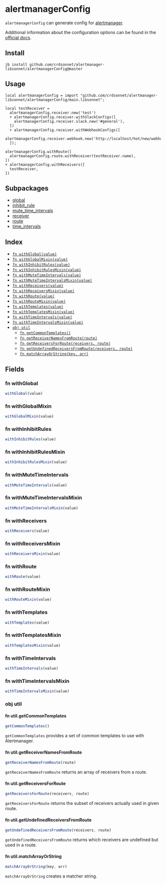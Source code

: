 # alertmanagerConfig

`alertmanagerConfig` can generate config for [alertmanager](https://github.com/prometheus/alertmanager).

Additional information about the configuration options can be found in the
[official docs](https://prometheus.io/docs/alerting/latest/configuration/).


## Install

```
jb install github.com/crdsonnet/alertmanager-libsonnet/alertmanagerConfig@master
```

## Usage

```jsonnet
local alertmanagerConfig = import "github.com/crdsonnet/alertmanager-libsonnet/alertmanagerConfig/main.libsonnet";

local testReceiver =
  alertmanagerConfig.receiver.new('test')
  + alertmanagerConfig.receiver.withSlackConfigs([
    alertmanagerConfig.receiver.slack.new('#general'),
  ])
  + alertmanagerConfig.receiver.withWebhookConfigs([
    alertmanagerConfig.receiver.webhook.new('http://localhost/hot/new/webhook'),
  ]);

alertmanagerConfig.withRoute([
  alertmanagerConfig.route.withReceiver(testReceiver.name),
])
+ alertmanagerConfig.withReceivers([
  testReceiver,
])

```

## Subpackages

* [global](alertmanagerConfig/global.md)
* [inhibit_rule](alertmanagerConfig/inhibit_rule.md)
* [mute_time_intervals](alertmanagerConfig/mute_time_intervals.md)
* [receiver](alertmanagerConfig/receiver.md)
* [route](alertmanagerConfig/route.md)
* [time_intervals](alertmanagerConfig/time_intervals.md)

## Index

* [`fn withGlobal(value)`](#fn-withglobal)
* [`fn withGlobalMixin(value)`](#fn-withglobalmixin)
* [`fn withInhibitRules(value)`](#fn-withinhibitrules)
* [`fn withInhibitRulesMixin(value)`](#fn-withinhibitrulesmixin)
* [`fn withMuteTimeIntervals(value)`](#fn-withmutetimeintervals)
* [`fn withMuteTimeIntervalsMixin(value)`](#fn-withmutetimeintervalsmixin)
* [`fn withReceivers(value)`](#fn-withreceivers)
* [`fn withReceiversMixin(value)`](#fn-withreceiversmixin)
* [`fn withRoute(value)`](#fn-withroute)
* [`fn withRouteMixin(value)`](#fn-withroutemixin)
* [`fn withTemplates(value)`](#fn-withtemplates)
* [`fn withTemplatesMixin(value)`](#fn-withtemplatesmixin)
* [`fn withTimeIntervals(value)`](#fn-withtimeintervals)
* [`fn withTimeIntervalsMixin(value)`](#fn-withtimeintervalsmixin)
* [`obj util`](#obj-util)
  * [`fn getCommonTemplates()`](#fn-utilgetcommontemplates)
  * [`fn getReceiverNamesFromRoute(route)`](#fn-utilgetreceivernamesfromroute)
  * [`fn getReceiversForRoute(receivers, route)`](#fn-utilgetreceiversforroute)
  * [`fn getUndefinedReceiversFromRoute(receivers, route)`](#fn-utilgetundefinedreceiversfromroute)
  * [`fn matchArrayOrString(key, arr)`](#fn-utilmatcharrayorstring)

## Fields

### fn withGlobal

```ts
withGlobal(value)
```



### fn withGlobalMixin

```ts
withGlobalMixin(value)
```



### fn withInhibitRules

```ts
withInhibitRules(value)
```



### fn withInhibitRulesMixin

```ts
withInhibitRulesMixin(value)
```



### fn withMuteTimeIntervals

```ts
withMuteTimeIntervals(value)
```



### fn withMuteTimeIntervalsMixin

```ts
withMuteTimeIntervalsMixin(value)
```



### fn withReceivers

```ts
withReceivers(value)
```



### fn withReceiversMixin

```ts
withReceiversMixin(value)
```



### fn withRoute

```ts
withRoute(value)
```



### fn withRouteMixin

```ts
withRouteMixin(value)
```



### fn withTemplates

```ts
withTemplates(value)
```



### fn withTemplatesMixin

```ts
withTemplatesMixin(value)
```



### fn withTimeIntervals

```ts
withTimeIntervals(value)
```



### fn withTimeIntervalsMixin

```ts
withTimeIntervalsMixin(value)
```



### obj util


#### fn util.getCommonTemplates

```ts
getCommonTemplates()
```

`getCommonTemplates` provides a set of common templates to use with Alertmanager.

#### fn util.getReceiverNamesFromRoute

```ts
getReceiverNamesFromRoute(route)
```

`getReceiverNamesFromRoute` returns an array of receivers from a route.

#### fn util.getReceiversForRoute

```ts
getReceiversForRoute(receivers, route)
```

`getReceiversForRoute` returns the subset of receivers actually used in given route.

#### fn util.getUndefinedReceiversFromRoute

```ts
getUndefinedReceiversFromRoute(receivers, route)
```

`getUndefinedReceiversFromRoute` returns which receivers are undefined but used in a route.

#### fn util.matchArrayOrString

```ts
matchArrayOrString(key, arr)
```

`matchArrayOrString` creates a matcher string.
